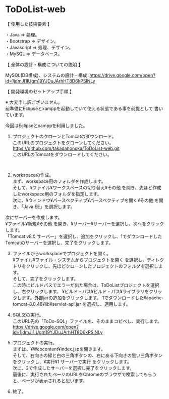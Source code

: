 # ToDoList-web

【 使用した技術要素 】

・Java => 処理。<br>
・Bootstrap => デザイン。<br>
・Javascript => 処理、デザイン。<br>
・MySQL => データベース。<br>

【 全体の設計・構成についての説明 】

MySQL(DB構成)、システムの設計・構成 :https://drive.google.com/open?id=1jdmJI1IUgm19YJDuJArhHT8D6kPSlNLy<br>

【 開発環境のセットアップ手順 】

※ 大変申し訳ございません。<br>
前準備にEclipseとxamppを起動していて使える状態である事を前提として
書いています。

今回はEclipseとxamppを利用しました。

1. プロジェクトのクローンとTomcatのダウンロード。<br>
このURLのプロジェクトをクローンしてください。
https://github.com/takadahonoka/ToDoList-web.git<br>
このURLのTomcatをダウンロードしてください。<br>
<br>

2. workspaceの作成。<br>
まず、workspace用のフォルダを作成します。<br>
そして、¥ファイル¥ワークスペースの切り替え¥その他 を開き、先ほど作成したworkspace用のフォルダを指定します。<br>
次に、¥ウィンドウ¥パースペクティブ¥パースペクティブを開く¥その他 を開き、「Java EE」を選択します。<br>

次にサーバーを作成します。<br>
¥ファイル¥新規¥その他 を開き、¥サーバー¥サーバーを選択し、次へをクリックします。<br>
「Tomcat v8.0 サーバー」を選択し、追加をクリックし、1でダウンロードしたTomcatのサーバーを選択し、完了をクリックします。<br>

3. ファイルからworkspaceでプロジェクトを開く。<br>
¥ファイル¥ファイル・システムからプロジェクトを開く を選択し、ディレクトリをクリックし、先ほどクローンしたプロジェクトのフォルダを選択します。<br>
そして、完了をクリックします。<br>
この時にビルドパスでエラーが出た場合は、ToDoListプロジェクトを選択し、右クリックします。
¥ビルド・パス¥ビルド・パス¥ライブラリをクリックします。外部jarの追加をクリックします。
1でダウンロードした¥apache-tomcat-8.0.48¥lib¥servlet-api.jar を選択し、適用します。

4. SQL文の実行。<br>
このURL先の「ToDo-SQL」ファイルを、そのままコピペし、実行します。<br>
https://drive.google.com/open?id=1jdmJI1IUgm19YJDuJArhHT8D6kPSlNLy<br>

5. プロジェクトの実行。<br>
まずは、¥Webcontent¥index.jspを開きます。<br>
そして、右向きの緑と白の三角ボタンの、右にある下向きの黒い三角ボタンをクリックし、¥実行¥1 サーバーで実行 をクリックします。<br>
次に、2で作成したサーバーを選択し完了をクリックします。<br>
最後に、実行されたページのURLをChromeのブラウザで検索してもらうと、ページが表示されると思います。<br>

6. 終了。
